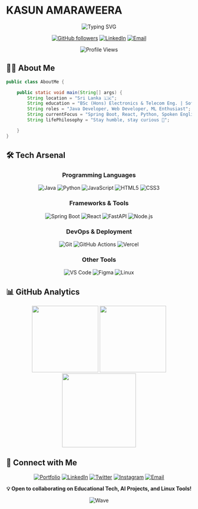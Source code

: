 # KASUN AMARAWEERA

<div align="center">
  
  ![Typing SVG](https://readme-typing-svg.herokuapp.com?font=Fira+Code&duration=3000&pause=1000&color=3ABFEF&center=true&vCenter=true&width=435&lines=Java+Spring+Boot+Developer;Full+Stack+Web+Developer;Machine+Learning+Explorer;Spoken+English+Instructor)

  [![GitHub followers](https://img.shields.io/github/followers/Kasun0401?label=Follow&style=social)](https://github.com/Kasun0401)
  [![LinkedIn](https://img.shields.io/badge/-LinkedIn-0077B5?style=flat&logo=linkedin&logoColor=white)](https://www.linkedin.com/in/kasun-amaraweera/)
  [![Email](https://img.shields.io/badge/-Email-D14836?style=flat&logo=gmail&logoColor=white)](mailto:kasun0401@gmail.com)

  <img src="https://komarev.com/ghpvc/?username=Kasun0401&color=3ABFEF&style=flat-square&label=Profile+Views" alt="Profile Views" />
</div>

## 👨‍💻 About Me

```java
public class AboutMe {

    public static void main(String[] args) {
        String location = "Sri Lanka 🇱🇰";
        String education = "BSc (Hons) Electronics & Telecom Eng. | Software Engineer";
        String roles = "Java Developer, Web Developer, ML Enthusiast";
        String currentFocus = "Spring Boot, React, Python, Spoken English";
        String lifePhilosophy = "Stay humble, stay curious 🚀";

    }
}
```

## 🛠️ Tech Arsenal

<div align="center">

### Programming Languages
![Java](https://img.shields.io/badge/Java-ED8B00?style=for-the-badge&logo=java&logoColor=white)
![Python](https://img.shields.io/badge/Python-3776AB?style=for-the-badge&logo=python&logoColor=white)
![JavaScript](https://img.shields.io/badge/JavaScript-F7DF1E?style=for-the-badge&logo=javascript&logoColor=black)
![HTML5](https://img.shields.io/badge/HTML5-E34F26?style=for-the-badge&logo=html5&logoColor=white)
![CSS3](https://img.shields.io/badge/CSS3-1572B6?style=for-the-badge&logo=css3&logoColor=white)

### Frameworks & Tools
![Spring Boot](https://img.shields.io/badge/Spring_Boot-6DB33F?style=for-the-badge&logo=spring-boot&logoColor=white)
![React](https://img.shields.io/badge/React-20232A?style=for-the-badge&logo=react&logoColor=61DAFB)
![FastAPI](https://img.shields.io/badge/FastAPI-009688?style=for-the-badge&logo=fastapi&logoColor=white)
![Node.js](https://img.shields.io/badge/Node.js-339933?style=for-the-badge&logo=nodedotjs&logoColor=white)

### DevOps & Deployment
![Git](https://img.shields.io/badge/Git-F05032?style=for-the-badge&logo=git&logoColor=white)
![GitHub Actions](https://img.shields.io/badge/GitHub_Actions-2088FF?style=for-the-badge&logo=githubactions&logoColor=white)
![Vercel](https://img.shields.io/badge/Vercel-000?style=for-the-badge&logo=vercel&logoColor=white)

### Other Tools
![VS Code](https://img.shields.io/badge/VS_Code-007ACC?style=for-the-badge&logo=visualstudiocode&logoColor=white)
![Figma](https://img.shields.io/badge/Figma-1E1E1E?style=for-the-badge&logo=figma&logoColor=white)
![Linux](https://img.shields.io/badge/Linux-FCC624?style=for-the-badge&logo=linux&logoColor=black)

</div>

## 📊 GitHub Analytics

<div align="center"> <img src="https://github-readme-stats.vercel.app/api?username=Kasun0401&show_icons=true&theme=tokyonight&hide_border=true&bg_color=1A1B27&title_color=3ABFEF&icon_color=3ABFEF" height="180" /> <img src="https://github-readme-stats.vercel.app/api/top-langs/?username=Kasun0401&layout=compact&theme=tokyonight&hide_border=true&bg_color=1A1B27&title_color=3ABFEF" height="180" /> </div> <div align="center"> <img src="https://github-readme-streak-stats.herokuapp.com/?user=Kasun0401&theme=tokyonight&hide_border=true&background=1A1B27&stroke=3ABFEF&ring=3ABFEF&fire=FF9900" height="200" /> </div>

## 🤝 Connect with Me
<div align="center">

[![Portfolio](https://img.shields.io/badge/Portfolio-12100E?style=for-the-badge&logo=google-chrome&logoColor=white)](https://kdj.lk)
[![LinkedIn](https://img.shields.io/badge/LinkedIn-0077B5?style=for-the-badge&logo=linkedin&logoColor=white)](https://www.linkedin.com/in/kdjayakody/)
[![Twitter](https://img.shields.io/badge/Twitter-1DA1F2?style=for-the-badge&logo=twitter&logoColor=white)](https://twitter.com/kdjayakody)
[![Instagram](https://img.shields.io/badge/Instagram-E4405F?style=for-the-badge&logo=instagram&logoColor=white)](https://www.instagram.com/kdjayakody/)
[![Email](https://img.shields.io/badge/Email-D14836?style=for-the-badge&logo=gmail&logoColor=white)](mailto:kdj@kdj.lk)

</div>
<div align="center">
  
  **💡 Open to collaborating on Educational Tech, AI Projects, and Linux Tools!**
  
  ![Wave](https://raw.githubusercontent.com/mayhemantt/mayhemantt/Update/svg/Bottom.svg)
</div>
